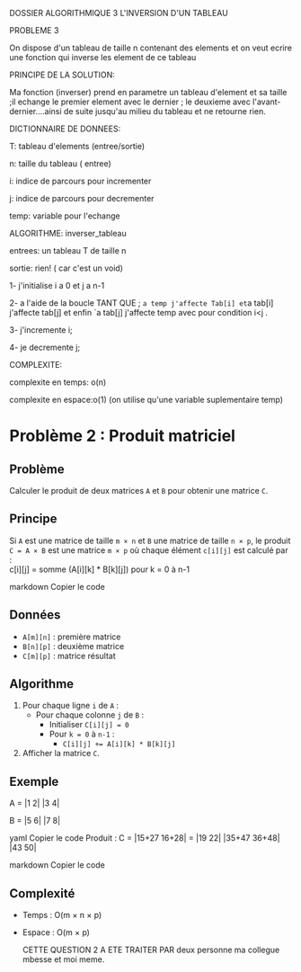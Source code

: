 DOSSIER ALGORITHMIQUE 3 L'INVERSION D'UN TABLEAU


PROBLEME 3

On dispose d'un tableau de taille n contenant des elements et on veut ecrire une fonction qui inverse les element de ce tableau


PRINCIPE DE LA SOLUTION:

Ma fonction (inverser) prend en parametre un tableau d'element et sa taille ;il echange le premier element avec le dernier ; le deuxieme avec l'avant-dernier....ainsi de suite jusqu'au milieu du tableau et ne retourne rien.


DICTIONNAIRE DE DONNEES:

T: tableau d'elements (entree/sortie)

n: taille du tableau ( entree)

i: indice de parcours pour incrementer

j: indice de parcours pour decrementer

temp: variable pour l'echange


ALGORITHME: inverser_tableau

entrees: un tableau T de taille n 

sortie: rien! ( car c'est un void)

 1- j'initialise i a 0 et j a n-1 
 
 2- a l'aide de la boucle TANT QUE ; `a temp j'affecte Tab[i] et`a tab[i] j'affecte tab[j] et enfin `a tab[j] j'affecte temp avec pour condition i<j .
 
 3- j'incremente i;
 
 4- je decremente j;
 
 
 COMPLEXITE:
 
 complexite en temps: o(n)
 
 complexite en espace:o(1) (on utilise qu'une variable suplementaire temp)
 



# Problème 2 : Produit matriciel

##  Problème
Calculer le produit de deux matrices `A` et `B` pour obtenir une matrice `C`.

##  Principe
Si `A` est une matrice de taille `m × n` et `B` une matrice de taille `n × p`, le produit `C = A × B` est une matrice `m × p` où chaque élément `c[i][j]` est calculé par :  
c[i][j] = somme (A[i][k] * B[k][j]) pour k = 0 à n-1

markdown
Copier le code

##  Données
- `A[m][n]` : première matrice  
- `B[n][p]` : deuxième matrice  
- `C[m][p]` : matrice résultat  

##  Algorithme
1. Pour chaque ligne `i` de `A` :  
   - Pour chaque colonne `j` de `B` :  
     - Initialiser `C[i][j] = 0`  
     - Pour `k = 0` à `n-1` :  
       - `C[i][j] += A[i][k] * B[k][j]`  
2. Afficher la matrice `C`.  

##  Exemple
A = |1 2|
|3 4|

B = |5 6|
|7 8|

yaml
Copier le code
Produit :
C = |15+27 16+28| = |19 22|
|35+47 36+48| |43 50|

markdown
Copier le code

##  Complexité
- Temps : O(m × n × p)  
- Espace : O(m × p)
  

  CETTE QUESTION 2 A ETE TRAITER PAR deux personne ma collegue mbesse et moi meme.
